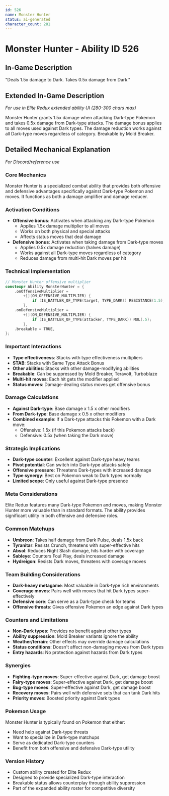 ```yaml
---
id: 526
name: Monster Hunter
status: ai-generated
character_count: 281
---
```


# Monster Hunter - Ability ID 526

## In-Game Description
"Deals 1.5x damage to Dark. Takes 0.5x damage from Dark."

## Extended In-Game Description
*For use in Elite Redux extended ability UI (280-300 chars max)*

Monster Hunter grants 1.5x damage when attacking Dark-type Pokemon and takes 0.5x damage from Dark-type attacks. The damage bonus applies to all moves used against Dark types. The damage reduction works against all Dark-type moves regardless of category. Breakable by Mold Breaker.

## Detailed Mechanical Explanation
*For Discord/reference use*

### Core Mechanics
Monster Hunter is a specialized combat ability that provides both offensive and defensive advantages specifically against Dark-type Pokemon and moves. It functions as both a damage amplifier and damage reducer.

### Activation Conditions
- **Offensive bonus**: Activates when attacking any Dark-type Pokemon
  - Applies 1.5x damage multiplier to all moves
  - Works on both physical and special attacks
  - Affects status moves that deal damage
- **Defensive bonus**: Activates when taking damage from Dark-type moves
  - Applies 0.5x damage reduction (halves damage)
  - Works against all Dark-type moves regardless of category
  - Reduces damage from multi-hit Dark moves per hit

### Technical Implementation
```c
// Monster Hunter offensive multiplier
constexpr Ability MonsterHunter = {
    .onOffensiveMultiplier =
        +[](ON_OFFENSIVE_MULTIPLIER) {
            if (IS_BATTLER_OF_TYPE(target, TYPE_DARK)) RESISTANCE(1.5);
        },
    .onDefensiveMultiplier =
        +[](ON_DEFENSIVE_MULTIPLIER) {
            if (IS_BATTLER_OF_TYPE(attacker, TYPE_DARK)) MUL(.5);
        },
    .breakable = TRUE,
};
```

### Important Interactions
- **Type effectiveness**: Stacks with type effectiveness multipliers
- **STAB**: Stacks with Same Type Attack Bonus
- **Other abilities**: Stacks with other damage-modifying abilities
- **Breakable**: Can be suppressed by Mold Breaker, Teravolt, Turboblaze
- **Multi-hit moves**: Each hit gets the modifier applied
- **Status moves**: Damage-dealing status moves get offensive bonus

### Damage Calculations
- **Against Dark-type**: Base damage x 1.5 x other modifiers
- **From Dark-type**: Base damage x 0.5 x other modifiers
- **Combined example**: If a Dark-type attacks this Pokemon with a Dark move:
  - Offensive: 1.5x (if this Pokemon attacks back)
  - Defensive: 0.5x (when taking the Dark move)

### Strategic Implications
- **Dark-type counter**: Excellent against Dark-type heavy teams
- **Pivot potential**: Can switch into Dark-type attacks safely
- **Offensive pressure**: Threatens Dark-types with increased damage
- **Type synergy**: Best on Pokemon weak to Dark types normally
- **Limited scope**: Only useful against Dark-type presence

### Meta Considerations
Elite Redux features many Dark-type Pokemon and moves, making Monster Hunter more valuable than in standard formats. The ability provides significant utility in both offensive and defensive roles.

### Common Matchups
- **Umbreon**: Takes half damage from Dark Pulse, deals 1.5x back
- **Tyranitar**: Resists Crunch, threatens with super-effective hits
- **Absol**: Reduces Night Slash damage, hits harder with coverage
- **Sableye**: Counters Foul Play, deals increased damage
- **Hydreigon**: Resists Dark moves, threatens with coverage moves

### Team Building Considerations
- **Dark-heavy metagame**: Most valuable in Dark-type rich environments
- **Coverage moves**: Pairs well with moves that hit Dark types super-effectively
- **Defensive core**: Can serve as a Dark-type check for teams
- **Offensive threats**: Gives offensive Pokemon an edge against Dark types

### Counters and Limitations
- **Non-Dark types**: Provides no benefit against other types
- **Ability suppression**: Mold Breaker variants ignore the ability
- **Weather/terrain**: Other effects may override damage calculations
- **Status conditions**: Doesn't affect non-damaging moves from Dark types
- **Entry hazards**: No protection against hazards from Dark types

### Synergies
- **Fighting-type moves**: Super-effective against Dark, get damage boost
- **Fairy-type moves**: Super-effective against Dark, get damage boost  
- **Bug-type moves**: Super-effective against Dark, get damage boost
- **Recovery moves**: Pairs well with defensive sets that can tank Dark hits
- **Priority moves**: Boosted priority against Dark types

### Pokemon Usage
Monster Hunter is typically found on Pokemon that either:
- Need help against Dark-type threats
- Want to specialize in Dark-type matchups
- Serve as dedicated Dark-type counters
- Benefit from both offensive and defensive Dark-type utility

### Version History
- Custom ability created for Elite Redux
- Designed to provide specialized Dark-type interaction
- Breakable status allows counterplay through ability suppression
- Part of the expanded ability roster for competitive diversity